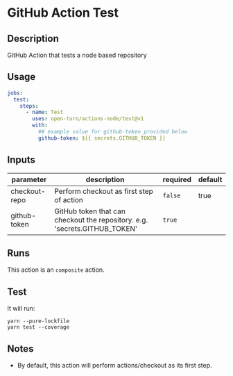 # GitHub Action Test

## Description

GitHub Action that tests a node based repository

## Usage

```yaml
jobs:
  test:
    steps:
      - name: Test
        uses: open-turo/actions-node/test@v1
        with:
          ## example value for github-token provided below
          github-token: ${{ secrets.GITHUB_TOKEN }}
```

## Inputs

| parameter     | description                                                                | required | default |
| ------------- | -------------------------------------------------------------------------- | -------- | ------- |
| checkout-repo | Perform checkout as first step of action                                   | `false`  | true    |
| github-token  | GitHub token that can checkout the repository. e.g. 'secrets.GITHUB_TOKEN' | `true`   |         |

## Runs

This action is an `composite` action.

## Test

It will run:

```shell
yarn --pure-lockfile
yarn test --coverage
```

## Notes

- By default, this action will perform actions/checkout as its first step.
